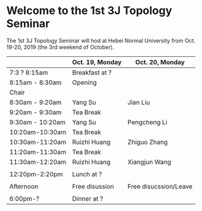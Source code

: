 # Welcome to the 1st 3J Topology Seminar  

The 1st 3J Topology Seminar will hod at Hebei Normal University from Oct. 19-20, 2019 (the 3rd weekend of October).  



|                             |       Oct. 19, Monday       |   Oct. 20, Monday            |
| --------------------------- | --------------------------- | ---------------------------- |
| 7:3    ?     8:15am         |                        Breakfast at ?                      |
|     8:15am - 8:30am         | Opening                     |                              |
|          Chair              |                             |                              |
|            8:30am - 9:20am  |                    Yang Su  |                    Jian Liu  |
|            9:20am - 9:30am  |                         Tea Break                          |
|           9:30am - 10:20am  |                    Yang Su  |                Pengcheng Li  |
|            10:20am-10:30am  |                         Tea Break                          |
|            10:30am-11:20am  |               Ruizhi Huang  |                Zhiguo Zhang  | 
|            11:20am-11:30am  |                         Tea Break                          |
|            11:30am-12:20am  |               Ruizhi Huang  |               Xiangjun Wang  |
|                                                                                          |
|            12:20pm-2:20pm   |                        Lunch at ?                          |
|                                                                                          |
|              Afternoon      |             Free disussion  |  Free disucssion/Leave       |
|                                                                                          |
|              6:00pm-?       |                                        Dinner at ?         |


  
